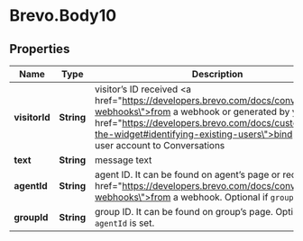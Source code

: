 # Brevo.Body10

## Properties
Name | Type | Description | Notes
------------ | ------------- | ------------- | -------------
**visitorId** | **String** | visitor’s ID received <a href=\"https://developers.brevo.com/docs/conversations-webhooks\">from a webhook</a> or generated by you to <a href=\"https://developers.brevo.com/docs/customize-the-widget#identifying-existing-users\">bind existing user account to Conversations</a> | 
**text** | **String** | message text | 
**agentId** | **String** | agent ID. It can be found on agent’s page or received <a href=\"https://developers.brevo.com/docs/conversations-webhooks\">from a webhook</a>. Optional if `groupId` is set. | [optional] 
**groupId** | **String** | group ID. It can be found on group’s page. Optional if `agentId` is set. | [optional] 


